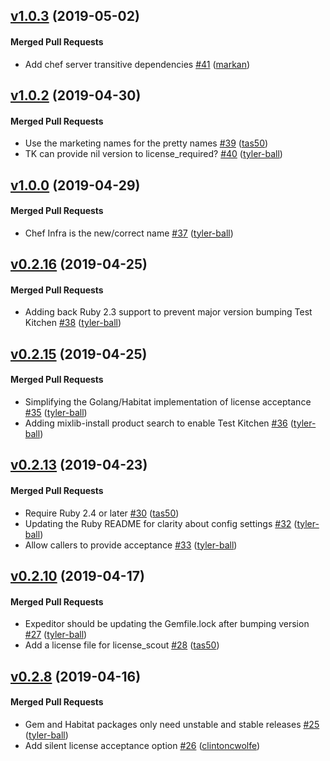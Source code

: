 <!-- latest_release -->
<!-- latest_release -->

<!-- release_rollup -->
<!-- release_rollup -->

<!-- latest_stable_release -->
## [v1.0.3](https://github.com/chef/license-acceptance/tree/v1.0.3) (2019-05-02)

#### Merged Pull Requests
- Add chef server transitive dependencies [#41](https://github.com/chef/license-acceptance/pull/41) ([markan](https://github.com/markan))
<!-- latest_stable_release -->

## [v1.0.2](https://github.com/chef/license-acceptance/tree/v1.0.2) (2019-04-30)

#### Merged Pull Requests
- Use the marketing names for the pretty names [#39](https://github.com/chef/license-acceptance/pull/39) ([tas50](https://github.com/tas50))
- TK can provide nil version to license_required? [#40](https://github.com/chef/license-acceptance/pull/40) ([tyler-ball](https://github.com/tyler-ball))

## [v1.0.0](https://github.com/chef/license-acceptance/tree/v1.0.0) (2019-04-29)

#### Merged Pull Requests
- Chef Infra is the new/correct name [#37](https://github.com/chef/license-acceptance/pull/37) ([tyler-ball](https://github.com/tyler-ball))

## [v0.2.16](https://github.com/chef/license-acceptance/tree/v0.2.16) (2019-04-25)

#### Merged Pull Requests
- Adding back Ruby 2.3 support to prevent major version bumping Test Kitchen [#38](https://github.com/chef/license-acceptance/pull/38) ([tyler-ball](https://github.com/tyler-ball))

## [v0.2.15](https://github.com/chef/license-acceptance/tree/v0.2.15) (2019-04-25)

#### Merged Pull Requests
- Simplifying the Golang/Habitat implementation of license acceptance [#35](https://github.com/chef/license-acceptance/pull/35) ([tyler-ball](https://github.com/tyler-ball))
- Adding mixlib-install product search to enable Test Kitchen [#36](https://github.com/chef/license-acceptance/pull/36) ([tyler-ball](https://github.com/tyler-ball))

## [v0.2.13](https://github.com/chef/license-acceptance/tree/v0.2.13) (2019-04-23)

#### Merged Pull Requests
- Require Ruby 2.4 or later [#30](https://github.com/chef/license-acceptance/pull/30) ([tas50](https://github.com/tas50))
- Updating the Ruby README for clarity about config settings [#32](https://github.com/chef/license-acceptance/pull/32) ([tyler-ball](https://github.com/tyler-ball))
- Allow callers to provide acceptance [#33](https://github.com/chef/license-acceptance/pull/33) ([tyler-ball](https://github.com/tyler-ball))

## [v0.2.10](https://github.com/chef/license-acceptance/tree/v0.2.10) (2019-04-17)

#### Merged Pull Requests
- Expeditor should be updating the Gemfile.lock after bumping version [#27](https://github.com/chef/license-acceptance/pull/27) ([tyler-ball](https://github.com/tyler-ball))
- Add a license file for license_scout [#28](https://github.com/chef/license-acceptance/pull/28) ([tas50](https://github.com/tas50))

## [v0.2.8](https://github.com/chef/license-acceptance/tree/v0.2.8) (2019-04-16)

#### Merged Pull Requests
- Gem and Habitat packages only need unstable and stable releases [#25](https://github.com/chef/license-acceptance/pull/25) ([tyler-ball](https://github.com/tyler-ball))
- Add silent license acceptance option [#26](https://github.com/chef/license-acceptance/pull/26) ([clintoncwolfe](https://github.com/clintoncwolfe))